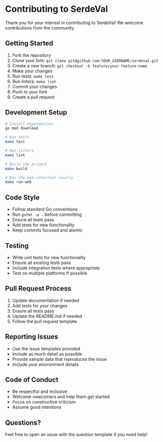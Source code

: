 # Contributing to SerdeVal

Thank you for your interest in contributing to SerdeVal! We welcome contributions from the community.

## Getting Started

1. Fork the repository
2. Clone your fork: `git clone git@github.com:YOUR_USERNAME/serdeval.git`
3. Create a new branch: `git checkout -b feature/your-feature-name`
4. Make your changes
5. Run tests: `make test`
6. Run linters: `make lint`
7. Commit your changes
8. Push to your fork
9. Create a pull request

## Development Setup

```bash
# Install dependencies
go mod download

# Run tests
make test

# Run linters
make lint

# Build the project
make build

# Run the web interface locally
make run-web
```

## Code Style

- Follow standard Go conventions
- Run `gofmt -w .` before committing
- Ensure all tests pass
- Add tests for new functionality
- Keep commits focused and atomic

## Testing

- Write unit tests for new functionality
- Ensure all existing tests pass
- Include integration tests where appropriate
- Test on multiple platforms if possible

## Pull Request Process

1. Update documentation if needed
2. Add tests for your changes
3. Ensure all tests pass
4. Update the README.md if needed
5. Follow the pull request template

## Reporting Issues

- Use the issue templates provided
- Include as much detail as possible
- Provide sample data that reproduces the issue
- Include your environment details

## Code of Conduct

- Be respectful and inclusive
- Welcome newcomers and help them get started
- Focus on constructive criticism
- Assume good intentions

## Questions?

Feel free to open an issue with the question template if you need help!